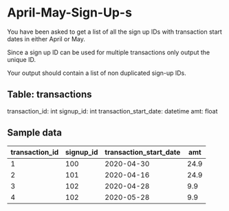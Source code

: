 # April-May-Sign-Up-s

You have been asked to get a list of all the sign up IDs with transaction start dates in either April or May.


Since a sign up ID can be used for multiple transactions only output the unique ID.


Your output should contain a list of non duplicated sign-up IDs.


## Table: transactions
transaction_id:  int
signup_id:  int
transaction_start_date:  datetime
amt: float

## Sample data
| transaction_id | signup_id | transaction_start_date | amt  |
|----------------|-----------|------------------------|------|
| 1              | 100       | 2020-04-30             | 24.9 |
| 2              | 101       | 2020-04-16             | 24.9 |
| 3              | 102       | 2020-04-28             | 9.9  |
| 4              | 102       | 2020-05-28             | 9.9  |

